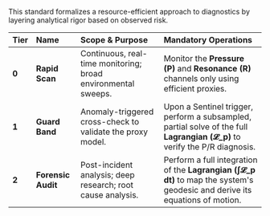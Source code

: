 This standard formalizes a resource-efficient approach to diagnostics by layering analytical rigor based on observed risk.

| Tier | Name | Scope & Purpose | Mandatory Operations |
|:---|:---|:---|:---|
| **0** | **Rapid Scan** | Continuous, real-time monitoring; broad environmental sweeps. | Monitor the **Pressure (P)** and **Resonance (R)** channels only using efficient proxies. |
| **1** | **Guard Band** | Anomaly-triggered cross-check to validate the proxy model. | Upon a Sentinel trigger, perform a subsampled, partial solve of the full **Lagrangian (𝓛_p)** to verify the P/R diagnosis. |
| **2** | **Forensic Audit** | Post-incident analysis; deep research; root cause analysis. | Perform a full integration of the **Lagrangian (∫𝓛_p dt)** to map the system's geodesic and derive its equations of motion. |